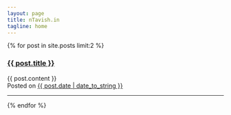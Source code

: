 ```yaml
---
layout: page
title: nTavish.in
tagline: home
---
```

{% for post in site.posts limit:2 %}
<div class="post">
<h3><a href="{{ post.url }}">{{ post.title }}</a></h3>
<div class="body">
{{ post.content }}
</div>
<div class="meta">
Posted on <a href="{{ post.url }}">{{ post.date | date_to_string }}</a>
</div>
</div>
<hr>
{% endfor %}